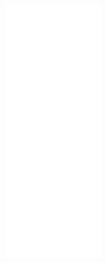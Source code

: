 ﻿<div align="center">
  <img src="https://github.com/mandar00/mandar00/blob/main/github-metrics.svg" alt="Metrics" width="50%" height="50%">
</div>
